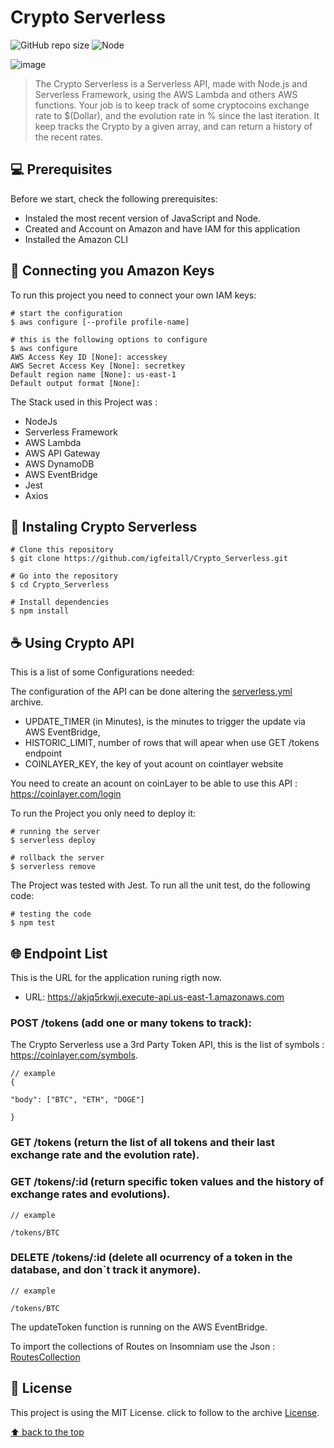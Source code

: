 # Crypto Serverless

<!---Esses são exemplos. Veja https://shields.io para outras pessoas ou para personalizar este conjunto de escudos. Você pode querer incluir dependências, status do projeto e informações de licença aqui--->

![GitHub repo size](https://img.shields.io/github/repo-size/iuricode/README-template?style=for-the-badge)
![Node](https://img.shields.io/node/v/serverless?style=for-the-badge)

![image](https://raw.githubusercontent.com/igfeitall/Crypto_Serverless/main/Lambda%20Function.png)
 
> The Crypto Serverless is a Serverless API, made with Node.js and Serverless Framework, using the AWS Lambda and others AWS functions. Your job is to keep track of some cryptocoins exchange rate to $(Dollar), and the evolution rate in % since the last iteration. It keep tracks the Crypto by a given array, and can return a history of the recent rates.

## 💻 Prerequisites

Before we start, check the following prerequisites:

* Instaled the most recent version of JavaScript and Node.
* Created and Account on Amazon and have IAM for this application
* Installed the Amazon CLI

## 🤖 Connecting you Amazon Keys

To run this project you need to connect your own IAM keys:

```
# start the configuration
$ aws configure [--profile profile-name]

# this is the following options to configure
$ aws configure
AWS Access Key ID [None]: accesskey
AWS Secret Access Key [None]: secretkey
Default region name [None]: us-east-1
Default output format [None]: 
```

The Stack used in this Project was :
* NodeJs
* Serverless Framework
* AWS Lambda
* AWS API Gateway
* AWS DynamoDB
* AWS EventBridge
* Jest
* Axios


## 🚀 Instaling Crypto Serverless

```
# Clone this repository
$ git clone https://github.com/igfeitall/Crypto_Serverless.git

# Go into the repository
$ cd Crypto_Serverless

# Install dependencies
$ npm install
```

## ☕ Using Crypto API

This is a list of some Configurations needed:
 
  The configuration of the API can be done altering the [serverless.yml](https://github.com/igfeitall/Crypto_Serverless/blob/main/serverless.yml) archive.

  * UPDATE_TIMER (in Minutes), is the minutes to trigger the update via AWS EventBridge,
  * HISTORIC_LIMIT, number of rows that will apear when use GET /tokens endpoint
  * COINLAYER_KEY, the key of yout acount on cointlayer website

  You need to create an acount on coinLayer to be able to use this API : https://coinlayer.com/login

To run the Project you only need to deploy it:

```
# running the server
$ serverless deploy

# rollback the server
$ serverless remove
```

The Project was tested with Jest. To run all the unit test, do the following code:

```
# testing the code
$ npm test
```

## 🌐 Endpoint List

  This is the URL for the application runing rigth now.
   - URL: https://akjq5rkwji.execute-api.us-east-1.amazonaws.com

  ### POST /tokens (add one or many tokens to track):

  The Crypto Serverless use a 3rd Party Token API, this is the list of symbols : https://coinlayer.com/symbols.

  ```
  // example
  { 

  "body": ["BTC", "ETH", "DOGE"]

  }
  ```

  ### GET /tokens (return the list of all tokens and their last exchange rate and the evolution rate).

  ### GET /tokens/:id (return specific token values and the history of exchange rates and evolutions).
  
  ```
  // example

  /tokens/BTC
  ```

  ### DELETE /tokens/:id (delete all ocurrency of a token in the database, and don`t track it anymore).

  ```
  // example
  
  /tokens/BTC
  ```

  The updateToken function is running on the AWS EventBridge.

  To import the collections of Routes on Insomniam use the Json : [RoutesCollection](https://github.com/igfeitall/Crypto_Serverless/blob/main/RoutesCollection.json)

## 📝 License

This project is using the MIT License. click to follow to the archive [License](https://github.com/igfeitall/Crypto_Serverless/blob/main/LICENSE).

[⬆ back to the top](#Crypto_Serverless)<br>
